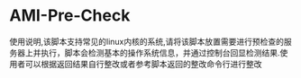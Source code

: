 # AMI-Pre-Check

使用说明,该脚本支持常见的linux内核的系统,请将该脚本放置需要进行预检查的服务器上并执行，脚本会检测基本的操作系统信息，并通过控制台回显检测结果.使用者可以根据返回结果自行整改或者参考脚本返回的整改命令行进行整改
